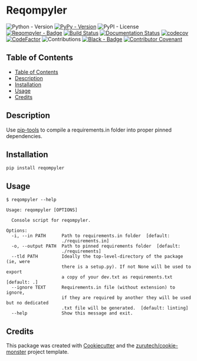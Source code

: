 # Reqompyler

![Python - Version](https://img.shields.io/pypi/pyversions/reqompyler.svg)
[![PyPy - Version](https://badge.fury.io/py/reqompyler.svg)](https://pypi.org/project/reqompyler/)
![PyPI - License](https://img.shields.io/pypi/l/reqompyler.svg)
[![Reqompyler - Badge](https://img.shields.io/badge/package-reqompyler-brightgreen.svg)](https://pypi.org/project/reqompyler/)
[![Build Status](https://travis-ci.org/zurutech/reqompyler.svg?branch=master)](https://travis-ci.org/zurutech/reqompyler)
[![Documentation Status](https://readthedocs.org/projects/reqompyler/badge/?version=latest)](https://reqompyler.readthedocs.io/en/latest/?badge=latest)
[![codecov](https://codecov.io/gh/zurutech/reqompyler/branch/master/graph/badge.svg)](https://codecov.io/gh/zurutech/reqompyler)
[![CodeFactor](https://www.codefactor.io/repository/github/zurutech/reqompyler/badge)](https://www.codefactor.io/repository/github/zurutech/reqompyler)
![Contributions](https://img.shields.io/badge/contributions-welcome-brightgreen.svg?style=flat)
[![Black - Badge](https://img.shields.io/badge/code%20style-black-000000.svg)](https://github.com/python/black)
[![Contributor Covenant](https://img.shields.io/badge/Contributor%20Covenant-v1.4%20adopted-ff69b4.svg)](CODE_OF_CONDUCT.md)

## Table of Contents

- [Table of Contents](#table-of-contents)
- [Description](#description)
- [Installation](#installation)
- [Usage](#usage)
- [Credits](#credits)

## Description

Use [pip-tools](https://github.com/jazzband/pip-tools) to compile a requirements.in folder into proper pinned dependencies.

## Installation

```console
pip install reqompyler
```

## Usage

```console
$ reqompyler --help

Usage: reqompyler [OPTIONS]

  Console script for reqompyler.

Options:
  -i, --in PATH      Path to requirements.in folder  [default:
                     ./requirements.in]
  -o, --output PATH  Path to pinned requirements folder  [default:
                     ./requirements]
  --tld PATH         Ideally the top-level-directory of the package (ie, were
                     there is a setup.py). If not None will be used to export
                     a copy of your dev.txt as requirements.txt  [default: .]
  --ignore TEXT      Requirements.in file (without extension) to ignore,
                     if they are required by another they will be used but no dedicated
                     .txt file will be generated.  [default: linting]
  --help             Show this message and exit.

```

## Credits

This package was created with [Cookiecutter] and the [zurutech/cookie-monster] project template.

[Cookiecutter]: https://github.com/audreyr/cookiecutter
[zurutech/cookie-monster]: https://github.com/zurutech/cookie-monster
